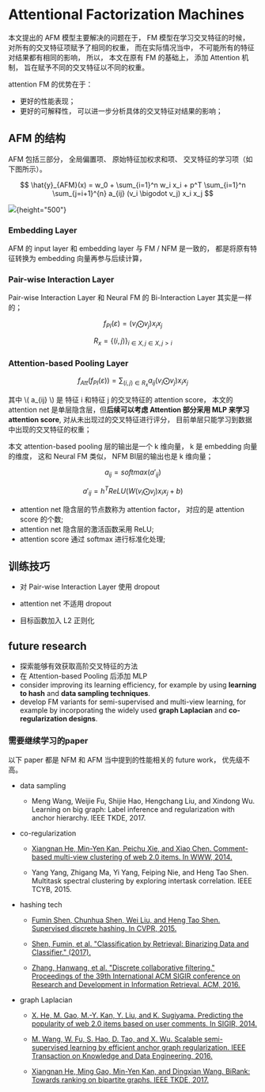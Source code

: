 # Attentional Factorization Machines

本文提出的 AFM 模型主要解决的问题在于， FM 模型在学习交叉特征的时候， 对所有的交叉特征项赋予了相同的权重， 而在实际情况当中， 不可能所有的特征对结果都有相同的影响， 所以， 本文在原有 FM 的基础上， 添加 Attention 机制， 旨在赋予不同的交叉特征以不同的权重。 

attention FM 的优势在于：

- 更好的性能表现；
- 更好的可解释性， 可以进一步分析具体的交叉特征对结果的影响；


## AFM 的结构

AFM 包括三部分， 全局偏置项、 原始特征加权求和项、 交叉特征的学习项（如下图所示）。

$$
\hat{y}_{AFM}(x) = w_0 + \sum_{i=1}^n w_i x_i +
p^T \sum_{i=1}^n \sum_{j=i+1}^{n} a_{ij} (v_i \bigodot v_j) x_i x_j
$$


![](https://betterxys.github.io/styles/images/ctrfigs/AFM.png){height="500"}


### Embedding Layer
AFM 的 input layer 和 embedding layer 与 FM / NFM 是一致的， 都是将原有特征转换为 embedding 向量再参与后续计算， 


### Pair-wise Interaction Layer

Pair-wise Interaction Layer 和 Neural FM 的 Bi-Interaction Layer 其实是一样的；

$$
f_{PI}(\varepsilon) = {(v_i \bigodot v_j) x_i x_j}
$$

$$
R_x = \{ (i, j) \}_{i \in X, j \in X, j>i}
$$

### Attention-based Pooling Layer

$$
f_{Att}(f_{PI}(\varepsilon)) = \sum_{(i,j)\in R_x} a_{ij} (v_i \bigodot v_j) x_i x_j
$$

其中 \\( a_{ij} \\) 是 特征 i 和特征 j 的交叉特征的 attention score， 本文的 attention net 是单层隐含层，但**后续可以考虑 Attention 部分采用 MLP 来学习 attention score**, 对从未出现过的交叉特征进行评分， 目前单层只能学习到数据中出现的交叉特征的权重；

本文 attention-based pooling 层的输出是一个 k 维向量， k 是 embedding 向量的维度， 这和 Neural FM 类似， NFM BI层的输出也是 k 维向量；

$$
a_{ij} = softmax(a'_{ij})
$$

$$
a'_{ij} = h^T ReLU(W(v_i \bigodot v_j) x_i x_j + b)
$$ 

- attention net 隐含层的节点数称为 attention factor， 对应的是 attention score 的个数;
- attention net 隐含层的激活函数采用 ReLU;
- attention score 通过 softmax 进行标准化处理;

## 训练技巧

- 对 Pair-wise Interaction Layer 使用 dropout

- attention net 不适用 dropout

- 目标函数加入 L2 正则化


## future research

- 探索能够有效获取高阶交叉特征的方法
- 在 Attention-based Pooling 后添加 MLP
- consider improving its learning efficiency, for example by using **learning to hash** and **data sampling techniques**.
- develop FM variants for semi-supervised and multi-view learning, for example by incorporating the widely used **graph Laplacian** and **co-regularization designs**.

### 需要继续学习的paper

以下 paper 都是 NFM 和 AFM 当中提到的性能相关的 future work， 优先级不高。

- data sampling

	- Meng Wang, Weijie Fu, Shijie Hao, Hengchang Liu, and Xindong Wu. Learning on big graph: Label inference and regularization with anchor hierarchy. IEEE TKDE, 2017.

- co-regularization

	- [Xiangnan He, Min-Yen Kan, Peichu Xie, and Xiao Chen. Comment-based multi-view clustering of web 2.0 items. In WWW, 2014.](http://citeseerx.ist.psu.edu/viewdoc/download?doi=10.1.1.463.2280&rep=rep1&type=pdf)
	
	- Yang Yang, Zhigang Ma, Yi Yang, Feiping Nie, and Heng Tao Shen. Multitask spectral clustering by exploring intertask correlation. IEEE TCYB, 2015.

- hashing tech

	- [Fumin Shen, Chunhua Shen, Wei Liu, and Heng Tao Shen. Supervised discrete hashing. In CVPR, 2015.](http://www.ee.columbia.edu/~wliu/CVPR15_SDH.pdf)
	
	- [Shen, Fumin, et al. "Classification by Retrieval: Binarizing Data and Classifier." (2017). ](http://www.ee.columbia.edu/~wliu/SIGIR17_binarizing.pdf)
	
	- [Zhang, Hanwang, et al. "Discrete collaborative filtering." Proceedings of the 39th International ACM SIGIR conference on Research and Development in Information Retrieval. ACM, 2016.](https://pdfs.semanticscholar.org/ef86/1dbbc8779e8d83bc588b23b0bd25fbaa9f36.pdf)


- graph Laplacian

	- [X. He, M. Gao, M.-Y. Kan, Y. Liu, and K. Sugiyama. Predicting the popularity of web 2.0 items based on user comments. In SIGIR, 2014.](https://www.comp.nus.edu.sg/~kanmy/papers/sigir2014_he.pdf)
	
	- [M. Wang, W. Fu, S. Hao, D. Tao, and X. Wu. Scalable semi-supervised learning by efficient anchor graph regularization. IEEE Transaction on Knowledge and
Data Engineering, 2016.](http://www.projectsgoal.com/download_projects/data-mining/data-mining-projects-GDM00056.pdf)

	- [Xiangnan He, Ming Gao, Min-Yen Kan, and Dingxian Wang. BiRank: Towards ranking on bipartite graphs. IEEE TKDE, 2017.](http://www.comp.nus.edu.sg/~xiangnan/papers/tkde16-birank-cr.pdf)
